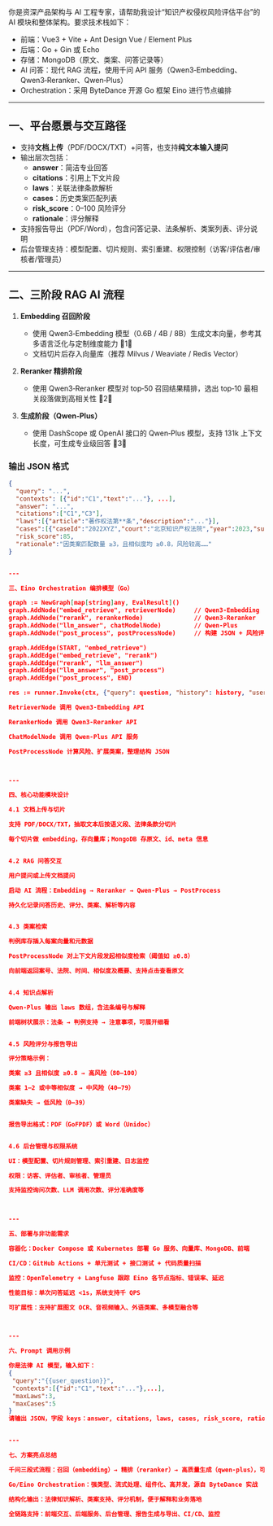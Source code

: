 你是资深产品架构与 AI 工程专家，请帮助我设计“知识产权侵权风险评估平台”的 AI 模块和整体架构。要求技术栈如下：

- 前端：Vue3 + Vite + Ant Design Vue / Element Plus
- 后端：Go + Gin 或 Echo
- 存储：MongoDB（原文、类案、问答记录等）
- AI 问答：现代 RAG 流程，使用千问 API 服务（Qwen3‑Embedding、Qwen3‑Reranker、Qwen‑Plus）
- Orchestration：采用 ByteDance 开源 Go 框架 Eino 进行节点编排

---

## 一、平台愿景与交互路径

- 支持**文档上传**（PDF/DOCX/TXT）+问答，也支持**纯文本输入提问**
- 输出层次包括：
  - **answer**：简洁专业回答
  - **citations**：引用上下文片段
  - **laws**：关联法律条款解析
  - **cases**：历史类案匹配列表
  - **risk_score**：0–100 风险评分
  - **rationale**：评分解释
- 支持报告导出（PDF/Word），包含问答记录、法条解析、类案列表、评分说明
- 后台管理支持：模型配置、切片规则、索引重建、权限控制（访客/评估者/审核者/管理员）

---

## 二、三阶段 RAG AI 流程

1. **Embedding 召回阶段**  
   - 使用 Qwen3‑Embedding 模型（0.6B / 4B / 8B）生成文本向量，参考其多语言泛化与定制维度能力 1  
   - 文档切片后存入向量库（推荐 Milvus / Weaviate / Redis Vector）

2. **Reranker 精排阶段**  
   - 使用 Qwen3‑Reranker 模型对 top‑50 召回结果精排，选出 top‑10 最相关段落做到高相关性 2

3. **生成阶段（Qwen‑Plus）**  
   - 使用 DashScope 或 OpenAI 接口的 Qwen‑Plus 模型，支持 131k 上下文长度，可生成专业级回答 3

### 输出 JSON 格式

```json
{
  "query": "...",
  "contexts": [{"id":"C1","text":"..."}, ...],
  "answer": "...",
  "citations":["C1","C3"],
  "laws":[{"article":"著作权法第**条","description":"..."}],
  "cases":[{"caseId":"2022XYZ","court":"北京知识产权法院","year":2023,"summary":"...","similarity":0.85}, ...],
  "risk_score":85,
  "rationale":"因类案匹配数量 ≥3，且相似度均 ≥0.8，风险较高……"
}


---

三、Eino Orchestration 编排模型（Go）

graph := NewGraph[map[string]any, EvalResult]()
graph.AddNode("embed_retrieve", retrieverNode)     // Qwen3‑Embedding
graph.AddNode("rerank", rerankerNode)              // Qwen3‑Reranker
graph.AddNode("llm_answer", chatModelNode)         // Qwen‑Plus
graph.AddNode("post_process", postProcessNode)     // 构建 JSON + 风险评分 + 类案检索

graph.AddEdge(START, "embed_retrieve")
graph.AddEdge("embed_retrieve", "rerank")
graph.AddEdge("rerank", "llm_answer")
graph.AddEdge("llm_answer", "post_process")
graph.AddEdge("post_process", END)

res := runner.Invoke(ctx, {"query": question, "history": history, "userId": uid})

RetrieverNode 调用 Qwen3‑Embedding API

RerankerNode 调用 Qwen3‑Reranker API

ChatModelNode 调用 Qwen‑Plus API 服务  

PostProcessNode 计算风险、扩展类案，整理结构 JSON



---

四、核心功能模块设计

4.1 文档上传与切片

支持 PDF/DOCX/TXT，抽取文本后按语义段、法律条款分切片

每个切片做 embedding，存向量库；MongoDB 存原文、id、meta 信息


4.2 RAG 问答交互

用户提问或上传文档提问

启动 AI 流程：Embedding → Reranker → Qwen‑Plus → PostProcess

持久化记录问答历史、评分、类案、解析等内容


4.3 类案检索

判例库存插入每案向量和元数据

PostProcessNode 对上下文片段发起相似度检索（阈值如 ≥0.8）

向前端返回案号、法院、时间、相似度及概要、支持点击查看原文


4.4 知识点解析

Qwen‑Plus 输出 laws 数组，含法条编号与解释

前端树状展示：法条 → 判例支持 → 注意事项，可展开细看


4.5 风险评分与报告导出

评分策略示例：

类案 ≥3 且相似度 ≥0.8 → 高风险（80–100）

类案 1–2 或中等相似度 → 中风险（40–79）

类案缺失 → 低风险（0–39）


报告导出格式：PDF（GoFPDF）或 Word（Unidoc）


4.6 后台管理与权限系统

UI：模型配置、切片规则管理、索引重建、日志监控

权限：访客、评估者、审核者、管理员

支持监控询问次数、LLM 调用次数、评分准确度等



---

五、部署与非功能需求

容器化：Docker Compose 或 Kubernetes 部署 Go 服务、向量库、MongoDB、前端

CI/CD：GitHub Actions + 单元测试 + 接口测试 + 代码质量扫描

监控：OpenTelemetry + Langfuse 跟踪 Eino 各节点指标、错误率、延迟

性能目标：单次问答延迟 <1s，系统支持千 QPS

可扩展性：支持扩展图文 OCR、音视频输入、外语类案、多模型融合等



---

六、Prompt 调用示例

你是法律 AI 模型，输入如下：
{
 "query":"{{user_question}}",
 "contexts":[{"id":"C1","text":"..."},...],
 "maxLaws":3,
 "maxCases":5
}
请输出 JSON，字段 keys：answer, citations, laws, cases, risk_score, rationale。


---

七、方案亮点总结

千问三段式流程：召回（embedding）→ 精排（reranker）→ 高质量生成（qwen‑plus），可控高效  

Go/Eino Orchestration：强类型、流式处理、组件化、高并发，源自 ByteDance 实战  

结构化输出：法律知识解析、类案支持、评分机制，便于解释和业务落地

全链路支持：前端交互、后端服务、后台管理、报告生成与导出、CI/CD、监控
